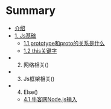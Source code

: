 # Summary

* [介绍](README.md)
* [1. Js基础]()
  * [1.1 prototype和proto的关系是什么](basic/prototype.md)
  * [1.2 this关键字](basic/this.md)
* 2. 网络相关()
* 3. Js框架相关()
* 4. Else()
  * [4.1 牛客网Node.js输入](else/nowCoder.md)

